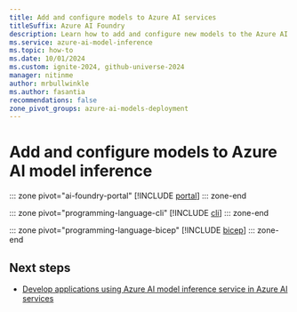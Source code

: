 ```yaml
---
title: Add and configure models to Azure AI services
titleSuffix: Azure AI Foundry
description: Learn how to add and configure new models to the Azure AI model's inference endpoint in Azure AI services.
ms.service: azure-ai-model-inference
ms.topic: how-to
ms.date: 10/01/2024
ms.custom: ignite-2024, github-universe-2024
manager: nitinme
author: mrbullwinkle
ms.author: fasantia 
recommendations: false
zone_pivot_groups: azure-ai-models-deployment
---
```


# Add and configure models to Azure AI model inference

::: zone pivot="ai-foundry-portal"
[!INCLUDE [portal](../includes/create-model-deployments/portal.md)]
::: zone-end

::: zone pivot="programming-language-cli"
[!INCLUDE [cli](../includes/create-model-deployments/cli.md)]
::: zone-end

::: zone pivot="programming-language-bicep"
[!INCLUDE [bicep](../includes/create-model-deployments/bicep.md)]
::: zone-end

## Next steps

* [Develop applications using Azure AI model inference service in Azure AI services](../supported-languages.md)
